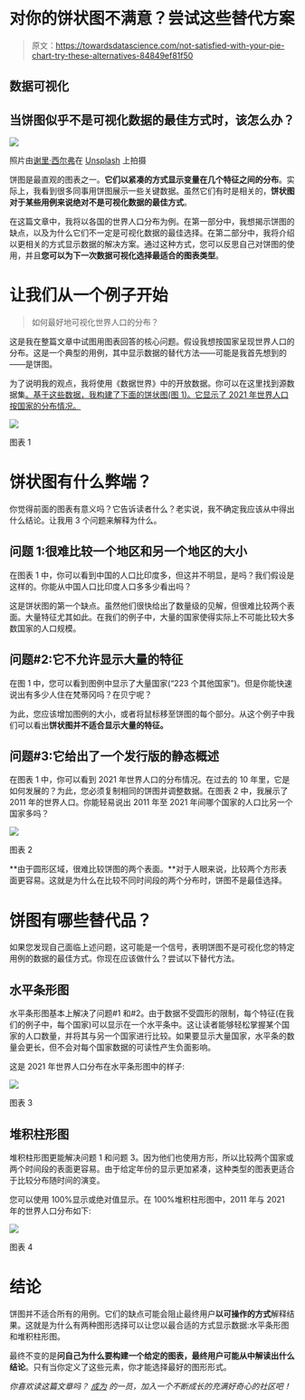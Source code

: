 # 对你的饼状图不满意？尝试这些替代方案

> 原文：<https://towardsdatascience.com/not-satisfied-with-your-pie-chart-try-these-alternatives-84849ef81f50>

## 数据可视化

## 当饼图似乎不是可视化数据的最佳方式时，该怎么办？

![](img/8150e21ea6d333dbb7c5dabdf404babc.png)

照片由[谢里·西尔弗](https://unsplash.com/@sheri_silver?utm_source=unsplash&utm_medium=referral&utm_content=creditCopyText)在 [Unsplash](https://unsplash.com/?utm_source=unsplash&utm_medium=referral&utm_content=creditCopyText) 上拍摄

饼图是最直观的图表之一。**它们以紧凑的方式显示变量在几个特征之间的分布**。实际上，我看到很多同事用饼图展示一些关键数据。虽然它们有时是相关的，**饼状图对于某些用例来说绝对不是可视化数据的最佳方式**。

在这篇文章中，我将以各国的世界人口分布为例。在第一部分中，我想揭示饼图的缺点，以及为什么它们不一定是可视化数据的最佳选择。在第二部分中，我将介绍以更相关的方式显示数据的解决方案。通过这种方式，您可以反思自己对饼图的使用，并且**您可以为下一次数据可视化选择最适合的图表类型**。

# 让我们从一个例子开始

> 如何最好地可视化世界人口的分布？

这是我在整篇文章中试图用图表回答的核心问题。假设我想按国家呈现世界人口的分布。这是一个典型的用例，其中显示数据的替代方法——可能是我首先想到的——是饼图。

为了说明我的观点，我将使用《数据世界》中的开放数据。你可以在这里找到源数据集[。基于这些数据，我构建了下面的饼状图(图 1)。它显示了 2021 年世界人口按国家的分布情况。](https://ourworldindata.org/grapher/population)

![](img/23d53a01b5471da48935a41b07a63a62.png)

图表 1

# 饼状图有什么弊端？

你觉得前面的图表有意义吗？它告诉读者什么？老实说，我不确定我应该从中得出什么结论。让我用 3 个问题来解释为什么。

## 问题 1:很难比较一个地区和另一个地区的大小

在图表 1 中，你可以看到中国的人口比印度多，但这并不明显，是吗？我们假设是这样的。你能从中国人口比印度人口多多少看出吗？

这是饼状图的第一个缺点。虽然他们很快给出了数量级的见解，但很难比较两个表面。大量特征尤其如此。在我们的例子中，大量的国家使得实际上不可能比较大多数国家的人口规模。

## 问题#2:它不允许显示大量的特征

在图 1 中，您可以看到图例中显示了大量国家(“223 个其他国家”)。但是你能快速说出有多少人住在梵蒂冈吗？在贝宁呢？

为此，您应该增加图例的大小，或者将鼠标移至饼图的每个部分。从这个例子中我们可以看出**饼状图并不适合显示大量的特征。**

## 问题#3:它给出了一个发行版的静态概述

在图表 1 中，你可以看到 2021 年世界人口的分布情况。在过去的 10 年里，它是如何发展的？为此，您必须复制相同的饼图并调整数据。在图表 2 中，我展示了 2011 年的世界人口。你能轻易说出 2011 年至 2021 年间哪个国家的人口比另一个国家多吗？

![](img/8e21f90ddda14871880dbfeb6f9fada8.png)

图表 2

**由于圆形区域，很难比较饼图的两个表面。**对于人眼来说，比较两个方形表面更容易。这就是为什么在比较不同时间段的两个分布时，饼图不是最佳选择。

# 饼图有哪些替代品？

如果您发现自己面临上述问题，这可能是一个信号，表明饼图不是可视化您的特定用例的数据的最佳方式。你现在应该做什么？尝试以下替代方法。

## 水平条形图

水平条形图基本上解决了问题#1 和#2。由于数据不受圆形的限制，每个特征(在我们的例子中，每个国家)可以显示在一个水平条中。这让读者能够轻松掌握某个国家的人口数量，并将其与另一个国家进行比较。如果要显示大量国家，水平条的数量会更长，但不会对每个国家数据的可读性产生负面影响。

这是 2021 年世界人口分布在水平条形图中的样子:

![](img/e2ecf8b92f30b8cce456bc02adde7b7b.png)

图表 3

## 堆积柱形图

堆积柱形图更能解决问题 1 和问题 3。因为他们也使用方形，所以比较两个国家或两个时间段的表面更容易。由于给定年份的显示更加紧凑，这种类型的图表更适合于比较分布随时间的演变。

您可以使用 100%显示或绝对值显示。在 100%堆积柱形图中，2011 年与 2021 年的世界人口分布如下:

![](img/907aa17641ccd4671df7750be9d34d6b.png)

图表 4

# 结论

饼图并不适合所有的用例。它们的缺点可能会阻止最终用户**以可操作的方式**解释结果。这就是为什么有两种图形选择可以让您以最合适的方式显示数据:水平条形图和堆积柱形图。

最终不变的是**问自己为什么要构建一个给定的图表，最终用户可能从中解读出什么结论**。只有当你定义了这些元素，你才能选择最好的图形形式。

*你喜欢读这篇文章吗？* [*成为*](https://marie-lefevre.medium.com/membership) *的一员，加入一个不断成长的充满好奇心的社区吧！*

[](https://marie-lefevre.medium.com/membership) 